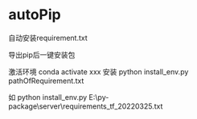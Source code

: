 # autoPip
自动安装requirement.txt

导出pip后一键安装包

激活环境
conda activate xxx
安装
python install_env.py pathOfRequirement.txt

如 python install_env.py E:\py-package\server\requirements_tf_20220325.txt
